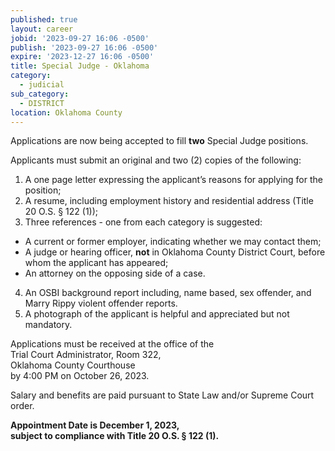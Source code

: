 ```yaml
---
published: true
layout: career
jobid: '2023-09-27 16:06 -0500'
publish: '2023-09-27 16:06 -0500'
expire: '2023-12-27 16:06 -0500'
title: Special Judge - Oklahoma
category:
  - judicial
sub_category:
  - DISTRICT
location: Oklahoma County
---
```

Applications are now being accepted to fill **two** Special Judge positions.

Applicants must submit an original and two (2) copies of the following:

1.	A one page letter expressing the applicant’s reasons for applying for the position;
2.	A resume, including employment history and residential address (Title 20 O.S. § 122 (1));
3.	Three references - one from each category is suggested: 
  - A current or former employer, indicating whether we may contact them;
  - A judge or hearing officer, **not** in Oklahoma County District Court, before whom the applicant has appeared;
  - An attorney on the opposing side of a case.
4.	An OSBI background report including, name based, sex offender, and Marry Rippy violent offender reports.
5.	A photograph of the applicant is helpful and appreciated but not mandatory. 

Applications must be received at the office of the  
Trial Court Administrator, Room 322,  
Oklahoma County Courthouse  
by 4:00 PM on October 26, 2023.

Salary and benefits are paid pursuant to State Law and/or Supreme Court order.

**Appointment Date is December 1, 2023,**  
**subject to compliance with Title 20 O.S. § 122 (1).**
